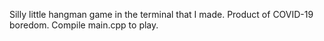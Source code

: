 Silly little hangman game in the terminal that I made. Product of COVID-19 boredom. Compile main.cpp to play.
